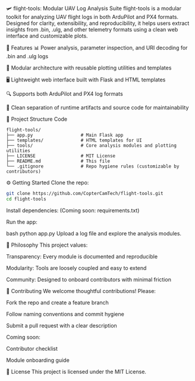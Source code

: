 🛩️ flight-tools: Modular UAV Log Analysis Suite
flight-tools is a modular toolkit for analyzing UAV flight logs in both ArduPilot and PX4 formats. Designed for clarity, extensibility, and reproducibility, it helps users extract insights from .bin, .ulg, and other telemetry formats using a clean web interface and customizable plots.

🚀 Features
📊 Power analysis, parameter inspection, and URI decoding for .bin and .ulg logs

🧩 Modular architecture with reusable plotting utilities and templates

🖥️ Lightweight web interface built with Flask and HTML templates

🔍 Supports both ArduPilot and PX4 log formats

🧼 Clean separation of runtime artifacts and source code for maintainability

📁 Project Structure
Code

```text
flight-tools/
├── app.py                  # Main Flask app
├── templates/              # HTML templates for UI
├── tools/                  # Core analysis modules and plotting utilities
├── LICENSE                 # MIT License
├── README.md               # This file
└── .gitignore              # Repo hygiene rules (customizable by contributors)
```

⚙️ Getting Started
Clone the repo:

```bash
git clone https://github.com/CopterCamTech/flight-tools.git
cd flight-tools
```
Install dependencies: (Coming soon: requirements.txt)

Run the app:

bash
python app.py
Upload a log file and explore the analysis modules.

🧠 Philosophy
This project values:

Transparency: Every module is documented and reproducible

Modularity: Tools are loosely coupled and easy to extend

Community: Designed to onboard contributors with minimal friction

🤝 Contributing
We welcome thoughtful contributions! Please:

Fork the repo and create a feature branch

Follow naming conventions and commit hygiene

Submit a pull request with a clear description

Coming soon:

Contributor checklist

Module onboarding guide

📜 License
This project is licensed under the MIT License.
